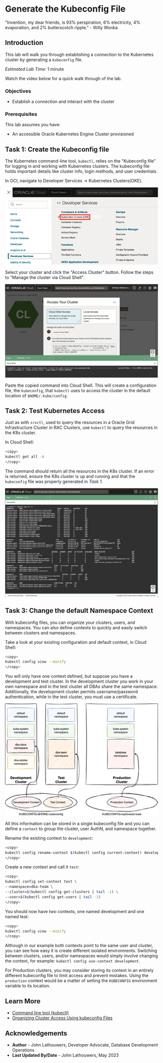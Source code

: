 # Generate the Kubeconfig File

"Invention, my dear friends, is 93% perspiration, 6% electricity, 4% evaporation, and 2% butterscotch ripple."
\- Willy Wonka

## Introduction

This lab will walk you through establishing a connection to the Kubernetes cluster by generating a `kubeconfig` file.

*Estimated Lab Time:* 1 minute

Watch the video below for a quick walk through of the lab.
[](youtube:zNKxJjkq0Pw)

### Objectives

* Establish a connection and interact with the cluster

### Prerequisites

This lab assumes you have:

* An accessible Oracle Kubernetes Engine Cluster provisioned

## Task 1: Create the Kubeconfig file

The Kubernetes command-line tool, `kubectl`, relies on the "Kubeconfig file" for logging in and working with Kubernetes clusters.  The kubeconfig file holds important details like cluster info, login methods, and user credentials.

In OCI, navigate to Developer Services -> Kubernetes Clusters(OKE).

![OCI OKE Navigation](images/oci_oke_nav.png "OCI OKE Navigation")

Select your cluster and click the "Access Cluster" button. Follow the steps to "Manage the cluster via Cloud Shell".

![OCI Create Kubeconfig](images/oci_create_kubeconfig.png "OCI Create Kubeconfig")

Paste the copied command into Cloud Shell.  This will create a configuration file, the `kubeconfig`, that `kubectl` uses to access the cluster in the default location of `$HOME/.kube/config`.

## Task 2: Test Kubernetes Access

Just as with `srvctl`, used to query the resources in a Oracle Grid Infrastructure Cluster in RAC Clusters, use `kubectl` to query the resources in the K8s cluster.

In Cloud Shell:

```bash
<copy>
kubectl get all -A
</copy>
```

The command should return all the resources in the K8s cluster.  If an error is returned, ensure the K8s cluster is up and running and that the `kubeconfig` file was properly generated in *Task 1*.

![kubectl get all -A](images/kubectl_get_all.png "kubectl get all -A")

## Task 3: Change the default Namespace Context

With kubeconfig files, you can organize your clusters, users, and namespaces. You can also define contexts to quickly and easily switch between clusters and namespaces.

Take a look at your existing configuration and default context, in Cloud Shell:

```bash
<copy>
kubectl config view --minify
</copy>
```

You will only have one context defined, but suppose you have a development and test cluster.  In the development cluster you work in your own namespace and in the test cluster all DBAs share the same namespace.  Additionally, the development cluster permits username/password authentication, while in the test cluster, you must use a certificate.

![Kubeconfig Context](images/kubeconfig_context.png "Kubeconfig Context")

All this information can be stored in a single kubeconfig file and you can define a `context` to group the cluster, user AuthN, and namespace together.

Rename the existing context to `development`:

```bash
<copy>
kubectl config rename-context $(kubectl config current-context) development
</copy>
```

Create a new context and call it `test`:

```bash
<copy>
kubectl config set-context test \
--namespace=dba-team \
--cluster=$(kubectl config get-clusters | tail -1) \
--user=$(kubectl config get-users | tail -1)
</copy>
```

You should now have two contexts, one named development and one named test:  

```bash
<copy>
kubectl config view --minify
</copy>
```

Although in our example both contexts point to the same user and cluster, you can see how easy it is create different isolated environments.  Switching between clusters, users, and/or namespaces would simply involve changing the context, for example: `kubectl config use-context development`.

For Production clusters, you may consider storing its context in an entirely different kubeconfig file to limit access and prevent mistakes.  Using the `production` context would be a matter of setting the `KUBECONFIG` environment variable to its location.

## Learn More

* [Command line tool (kubectl)](https://kubernetes.io/docs/reference/kubectl/)
* [Organizing Cluster Access Using kubeconfig Files](https://kubernetes.io/docs/concepts/configuration/organize-cluster-access-kubeconfig/)

## Acknowledgements

* **Author** - John Lathouwers, Developer Advocate, Database Development Operations
* **Last Updated By/Date** - John Lathouwers, May 2023
